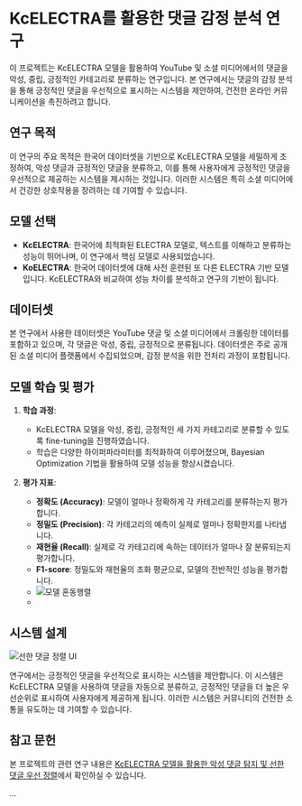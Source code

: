 # KcELECTRA를 활용한 댓글 감정 분석 연구

이 프로젝트는 KcELECTRA 모델을 활용하여 YouTube 및 소셜 미디어에서의 댓글을 악성, 중립, 긍정적인 카테고리로 분류하는 연구입니다. 본 연구에서는 댓글의 감정 분석을 통해 긍정적인 댓글을 우선적으로 표시하는 시스템을 제안하여, 건전한 온라인 커뮤니케이션을 촉진하려고 합니다.

## 연구 목적

이 연구의 주요 목적은 한국어 데이터셋을 기반으로 KcELECTRA 모델을 세밀하게 조정하여, 악성 댓글과 긍정적인 댓글을 분류하고, 이를 통해 사용자에게 긍정적인 댓글을 우선적으로 제공하는 시스템을 제시하는 것입니다. 이러한 시스템은 특히 소셜 미디어에서 건강한 상호작용을 장려하는 데 기여할 수 있습니다.

## 모델 선택

- **KcELECTRA**: 한국어에 최적화된 ELECTRA 모델로, 텍스트를 이해하고 분류하는 성능이 뛰어나며, 이 연구에서 핵심 모델로 사용되었습니다.
- **KoELECTRA**: 한국어 데이터셋에 대해 사전 훈련된 또 다른 ELECTRA 기반 모델입니다. KcELECTRA와 비교하여 성능 차이를 분석하고 연구의 기반이 됩니다.

## 데이터셋

본 연구에서 사용한 데이터셋은 YouTube 댓글 및 소셜 미디어에서 크롤링한 데이터를 포함하고 있으며, 각 댓글은 악성, 중립, 긍정적으로 분류됩니다. 데이터셋은 주로 공개된 소셜 미디어 플랫폼에서 수집되었으며, 감정 분석을 위한 전처리 과정이 포함됩니다.

## 모델 학습 및 평가

1. **학습 과정**:
   - KcELECTRA 모델을 악성, 중립, 긍정적인 세 가지 카테고리로 분류할 수 있도록 fine-tuning을 진행하였습니다.
   - 학습은 다양한 하이퍼파라미터를 최적화하여 이루어졌으며, Bayesian Optimization 기법을 활용하여 모델 성능을 향상시켰습니다.

2. **평가 지표**:
   - **정확도 (Accuracy)**: 모델이 얼마나 정확하게 각 카테고리를 분류하는지 평가합니다.
   - **정밀도 (Precision)**: 각 카테고리의 예측이 실제로 얼마나 정확한지를 나타냅니다.
   - **재현율 (Recall)**: 실제로 각 카테고리에 속하는 데이터가 얼마나 잘 분류되는지 평가합니다.
   - **F1-score**: 정밀도와 재현율의 조화 평균으로, 모델의 전반적인 성능을 평가합니다.
   - ![모델 혼동행렬](https://github.com/user-attachments/assets/72a476fc-43e2-4470-94f4-33585752092c)
   - 
## 시스템 설계

![선한 댓글 정렬 UI](htps://github.com/user-attachments/assets/3fb7222d-2b88-46d4-ab3d-31b38f85d808)


연구에서는 긍정적인 댓글을 우선적으로 표시하는 시스템을 제안합니다. 이 시스템은 KcELECTRA 모델을 사용하여 댓글을 자동으로 분류하고, 긍정적인 댓글을 더 높은 우선순위로 표시하여 사용자에게 제공하게 됩니다. 이러한 시스템은 커뮤니티의 건전한 소통을 유도하는 데 기여할 수 있습니다.

## 참고 문헌

본 프로젝트의 관련 연구 내용은 [KcELECTRA 모델을 활용한 악성 댓글 탐지 및 선한 댓글 우선 정렬]([https://link_to_your_paper.com](https://github.com/hyunyoungDA/KcELECTRA-fine-tuning/blob/main/KcELECTRA%20%EB%AA%A8%EB%8D%B8%EC%9D%84%20%ED%99%9C%EC%9A%A9%ED%95%9C%20%EC%95%85%EC%84%B1%20%EB%8C%93%EA%B8%80%20%ED%83%90%EC%A7%80%20%EB%B0%8F%20%EC%84%A0%ED%95%9C%20%EB%8C%93%EA%B8%80%20%EC%9A%B0%EC%84%A0%20%EC%A0%95%EB%A0%AC.pdf))에서 확인하실 수 있습니다.

...

